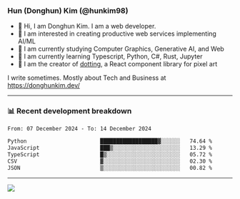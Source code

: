 ### Hun (Donghun) Kim (@hunkim98)

- 👋 Hi, I am Donghun Kim. I am a web developer. 
- 🤔 I am interested in creating productive web services implementing AI/ML
- 🔭 I am currently studying Computer Graphics, Generative AI, and Web 
- 🌱 I am currently learning Typescript, Python, C#, Rust, Jupyter
- 🎨 I am the creator of [dotting](https://github.com/hunkim98/dotting), a React component library for pixel art

I write sometimes. Mostly about Tech and Business at https://donghunkim.dev/

---
### 📊 Recent development breakdown
<!--START_SECTION:waka-->

```txt
From: 07 December 2024 - To: 14 December 2024

Python                       ██████████████████▓░░░░░░   74.64 %
JavaScript                   ███▒░░░░░░░░░░░░░░░░░░░░░   13.29 %
TypeScript                   █▒░░░░░░░░░░░░░░░░░░░░░░░   05.72 %
CSV                          ▓░░░░░░░░░░░░░░░░░░░░░░░░   02.30 %
JSON                         ▒░░░░░░░░░░░░░░░░░░░░░░░░   00.82 %
```

<!--END_SECTION:waka-->
---

<!-- <div align='center'> -->
  <img align="center" src="https://github-readme-stats.vercel.app/api?username=hunkim98&theme=dark&show_icons=true"/>
<!-- </div> -->
<!--
**hunkim98/hunkim98** is a ✨ _special_ ✨ repository because its `README.md` (this file) appears on your GitHub profile.

Here are some ideas to get you started:

- 🔭 I’m currently working on ...
- 🌱 I’m currently learning ...
- 👯 I’m looking to collaborate on ...
- 🤔 I’m looking for help with ...
- 💬 Ask me about ...
- 📫 How to reach me: ...
- 😄 Pronouns: ...
- ⚡ Fun fact: ...
-->

